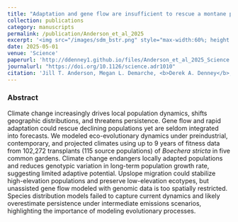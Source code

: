 ```yaml
---
title: "Adaptation and gene flow are insufficient to rescue a montane plant under climate change"
collection: publications
category: manuscripts
permalink: /publication/Anderson_et_al_2025
excerpt: '<img src="/images/sdm_bstr.png" style="max-width:60%; height:auto; display:block; margin:auto;"/> <br> Species distribution modeling of <em> Boechera stricta</em> likely overestimate species persistence compared to integral projection modeling, which suggests limited adaptive potential.'
date: 2025-05-01
venue: 'Science'
paperurl: 'http://ddenney1.github.io/files/Anderson_et_al_2025_Science.pdf'
journalurl: "https://doi.org/10.1126/science.adr1010"
citation: 'Jill T. Anderson, Megan L. Demarche, <b>Derek A. Denney</b>, et al. 2025. <em>Science</em>'
---
```

### Abstract 
  
Climate change increasingly drives local population dynamics, shifts geographic distributions, and threatens persistence. Gene flow and rapid adaptation could rescue declining populations yet are seldom integrated into forecasts. We modeled eco-evolutionary dynamics under preindustrial, contemporary, and projected climates using up to 9 years of fitness data from 102,272 transplants (115 source populations) of *Boechera stricta* in five common gardens. Climate change endangers locally adapted populations and reduces genotypic variation in long-term population growth rate, suggesting limited adaptive potential. Upslope migration could stabilize high-elevation populations and preserve low-elevation ecotypes, but unassisted gene flow modeled with genomic data is too spatially restricted. Species distribution models failed to capture current dynamics and likely overestimate persistence under intermediate emissions scenarios, highlighting the importance of modeling evolutionary processes.
